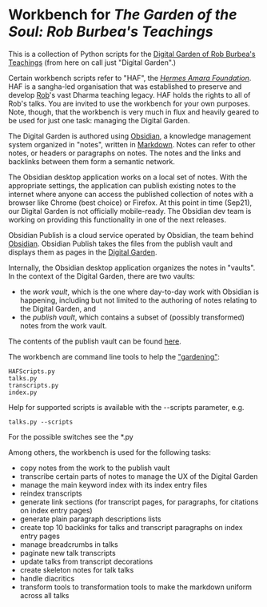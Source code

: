 # Workbench for _The Garden of the Soul: Rob Burbea's Teachings_
This is a collection of Python scripts for the [Digital Garden of Rob Burbea's Teachings](http://publish.obsidian.md/rob-burbea) (from here on call just "Digital Garden".)

Certain workbench scripts refer to "HAF", the [_Hermes Amara Foundation_](mailto:hermes.amara@gmail.com). HAF is a sangha-led organisation that was established to preserve and develop [Rob](https://publish.obsidian.md/rob-burbea/Rob+Burbea)'s vast Dharma teaching legacy. HAF holds the rights to all of Rob's talks. You are invited to use the workbench for your own purposes. Note, though, that the workbench is very much in flux and heavily geared to be used for just one task: managing the Digital Garden.

The Digital Garden is authored using [Obsidian](https://obsidian.md/), a knowledge management system organized in "notes", written in [Markdown](https://en.wikipedia.org/wiki/Markdown). Notes can refer to other notes, or headers or paragraphs on notes. The notes and the links and backlinks between them form a semantic network. 

The Obsidian desktop application works on a local set of notes. With the appropriate settings, the application can publish existing notes to the internet where anyone can access the published collection of notes with a browser like Chrome (best choice) or Firefox. At this point in time (Sep21), our Digital Garden is not officially mobile-ready. The Obsidian dev team is working on providing this functionality in one of the next releases.

Obsidian Publish is a cloud service operated by Obsidian, the team behind [Obsidian](https://obsidian.md). Obsidian Publish takes the files from the publish vault and displays them as pages in the [Digital Garden](http://publish.obsidian.md/rob-burbea).

Internally, the Obsidian desktop application organizes the notes in "vaults". In the context of the Digital Garden, there are two vaults:
* the _work vault_, which is the one where day-to-day work with Obsidian is happening, including but not limited to the authoring of notes relating to the Digital Garden, and
* the _publish vault_, which contains a subset of (possibly transformed) notes from the work vault.

The contents of the publish vault can be found [here](https://github.com/fschuhi/rob-burbea-digital-garden-publish).

The workbench are command line tools to help the ["gardening"](https://publish.obsidian.md/rob-burbea/Gardening):

```console
HAFScripts.py
talks.py
transcripts.py
index.py
```

Help for supported scripts is available with the --scripts parameter, e.g.

```console
talks.py --scripts
```

For the possible switches see the *.py

Among others, the workbench is used for the following tasks:
* copy notes from the work to the publish vault
* transcribe certain parts of notes to manage the UX of the Digital Garden
* manage the main keyword index with its index entry files
* reindex transcripts
* generate link sections (for transcript pages, for paragraphs, for citations on index entry pages)
* generate plain paragraph descriptions lists
* create top 10 backlinks for talks and transcript paragraphs on index entry pages
* manage breadcrumbs in talks
* paginate new talk transcripts
* update talks from transcript decorations
* create skeleton notes for talk talks
* handle diacritics
* transform tools to transformation tools to make the markdown uniform across all talks

